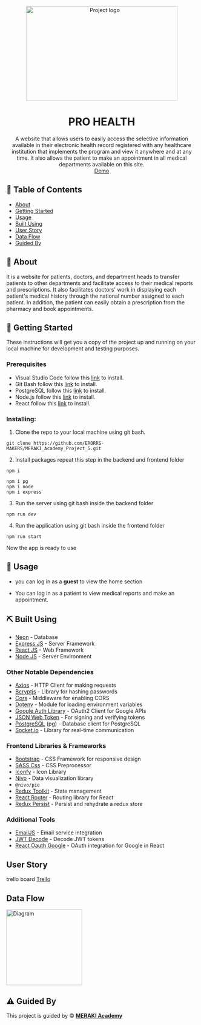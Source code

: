 <p align="center">
<a href="https://prohealth-error-maker-team.netlify.app/" target="_blank" rel="noopener noreferrer">
 <img width="400px" height="250px" src="https://prohealth-error-maker-team.netlify.app/images/logo_icon.svg" alt="Project logo">
 </a>
</p>
<h1 align="center">PRO HEALTH</h1>

<p align="center">A website that allows users to easily access the selective information available in their electronic health record registered with any healthcare institution that implements the program and view it anywhere and at any time. It also allows the patient to make an appointment in all medical departments available on this site.
    <br> 
<a href='https://prohealth-error-maker-team.netlify.app/'>Demo</a>
    <br> 
</p>

## 📝 Table of Contents

- [About](#about)
- [Getting Started](#getting_started)
- [Usage](#usage)
- [Built Using](#built_using)
- [User Story](#user_story)
- [Data Flow](#data_flow)
- [Guided By](#guided_by)

## 🧐 About <a name = "about"></a>

It is a website for patients, doctors, and department heads to transfer patients to other departments and facilitate access to their medical reports and prescriptions. It also facilitates doctors' work in displaying each patient's medical history through the national number assigned to each patient. In addition, the patient can easily obtain a prescription from the pharmacy and book appointments.

## 🏁 Getting Started <a name = "getting_started"></a>

These instructions will get you a copy of the project up and running on your local machine for development and testing purposes.

### Prerequisites

- Visual Studio Code follow this <a href='https://code.visualstudio.com/'>link</a> to install.
- Git Bash follow this <a href='https://git-scm.com/downloads'>link</a> to install.
- PostgreSQL follow this <a href='https://www.postgresql.org/download/'>link</a> to install.
- Node.js follow this <a href='https://nodejs.org/en/download/package-manager/current'>link</a> to install.
- React follow this <a href='https://react.dev/learn/installation'>link</a> to install.

### Installing:

1. Clone the repo to your local machine using git bash.

```
git clone https://github.com/ERORRS-MAKERS/MERAKI_Academy_Project_5.git
```

2. Install packages repeat this step in the backend and frontend folder

```
npm i

npm i pg
npm i node
npm i express

```
3. Run the server using git bash inside the backend folder

```
npm run dev
```

4. Run the application using git bash inside the frontend folder

```
npm run start
```

Now the app is ready to use

## 🎈 Usage <a name="usage"></a>

- you can log in as a **guest** to view the home section

- You can log in as a patient to view medical reports and make an appointment.

  
## ⛏️ Built Using <a name = "built_using"></a>

- [Neon](https://neon.tech/) - Database
- [Express JS](https://expressjs.com/) - Server Framework
- [React JS](https://reactjs.org/) - Web Framework
- [Node JS](https://nodejs.org/en/) - Server Environment

### Other Notable Dependencies

- [Axios](https://axios-http.com/) - HTTP Client for making requests
- [Bcryptjs](https://github.com/dcodeIO/bcrypt.js) - Library for hashing passwords
- [Cors](https://expressjs.com/en/resources/middleware/cors.html) - Middleware for enabling CORS
- [Dotenv](https://github.com/motdotla/dotenv) - Module for loading environment variables
- [Google Auth Library](https://github.com/googleapis/google-auth-library-nodejs) - OAuth2 Client for Google APIs
- [JSON Web Token](https://github.com/auth0/node-jsonwebtoken) - For signing and verifying tokens
- [PostgreSQL](https://www.postgresql.org/) (pg) - Database client for PostgreSQL
- [Socket.io](https://socket.io/) - Library for real-time communication

### Frontend Libraries & Frameworks

- [Bootstrap](https://getbootstrap.com/) - CSS Framework for responsive design
- [SASS Css](https://sass-lang.com/install/) - CSS Preprocessor
- [Iconfy](https://icon-sets.iconify.design/) - Icon Library
 - [Nivo](https://nivo.rocks/) - Data visualization library
  - `@nivo/pie`
- [Redux Toolkit](https://redux-toolkit.js.org/) - State management
- [React Router](https://reactrouter.com/) - Routing library for React
- [Redux Persist](https://github.com/rt2zz/redux-persist) - Persist and rehydrate a redux store

### Additional Tools

- [EmailJS](https://www.emailjs.com/) - Email service integration
- [JWT Decode](https://github.com/auth0/jwt-decode) - Decode JWT tokens
- [React Oauth Google](https://github.com/MomenSherif/react-oauth) - OAuth integration for Google in React


## User Story <a name = "#user_story"></a>

trello board 
<a href='https://trello.com/b/8Ic3CE2C/erorrs-makers'>Trello</a>

## Data Flow <a name = "#data_flow"></a>

<img width=200px height=200px src="https://trello.com/1/cards/669a8c2b8fe5bff26f72b9bf/attachments/669db779f1b254f261100997/previews/669db779f1b254f261100c21/download/Untitled.png" alt="Diagram"></a>

## ⚠️ Guided By <a name = "guided_by"></a>

This project is guided by ©️ **[MERAKI Academy](https://www.meraki-academy.org)**
